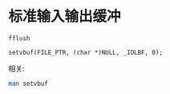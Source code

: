 # 标准输入输出缓冲

```
fflush

setvbuf(FILE_PTR, (char *)NULL, _IOLBF, 0);

```
相关:
```bash
man setvbuf
```